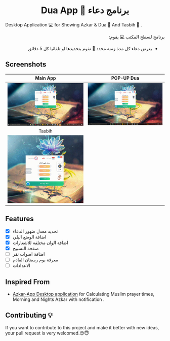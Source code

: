 <h1 align="center"> Dua App 🤲 برنامج دعاء </h1>

Desktop Application 💻 for Showing Azkar & Dua 🤲 And Tasbih 📿 . <br />

<div align="right" dir="rtl">
برنامج لسطح المكتب 💻 يقوم:
  
- بعرض دعاء كل مدة زمنة محدد 💬 تقوم بتحديدها او تلقائيا كل 5 دقائق 
</div>

## Screenshots
Main App           | POP-UP Dua
:---------------------:|:------------------:
![Main App - screenshoot](screenshots/MainV1.gif)  | ![Notifications Dua - screenshoot](screenshots/NotifV1.gif)
Tasbih            |
![Main App - screenshoot](screenshots/TasbihV1.gif)  |

## Features
* [x] تحديد معدل ضهور الدعاء  
* [x] اضافة الوضع اليلي
* [x] اضافة الوان مختلفة للاشعارات
* [x] صفحة التسبيح
* [ ] اضافة اصوات نقر
* [ ] معرفة يوم رمضان القادم
* [ ] الاعدادات

## Inspired From
-  [Azkar-App Desktop application](https://github.com/AbdelrahmanBayoumi/Azkar-App)  for Calculating Muslim prayer times, Morning and Nights Azkar with notification .
## Contributing 💡
If you want to contribute to this project and make it better with new ideas, your pull request is very welcomed.😊😇
